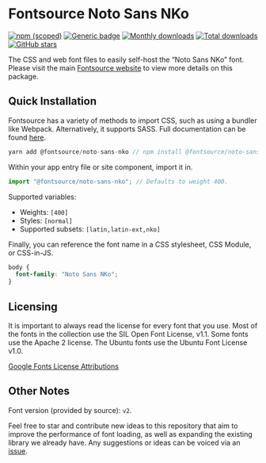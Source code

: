 # Fontsource Noto Sans NKo

[![npm (scoped)](https://img.shields.io/npm/v/@fontsource/noto-sans-nko?color=brightgreen)](https://www.npmjs.com/package/@fontsource/noto-sans-nko) [![Generic badge](https://img.shields.io/badge/fontsource-passing-brightgreen)](https://github.com/fontsource/fontsource) [![Monthly downloads](https://badgen.net/npm/dm/@fontsource/noto-sans-nko)](https://github.com/fontsource/fontsource) [![Total downloads](https://badgen.net/npm/dt/@fontsource/noto-sans-nko)](https://github.com/fontsource/fontsource) [![GitHub stars](https://img.shields.io/github/stars/fontsource/fontsource.svg?style=social&label=Star)](https://github.com/fontsource/fontsource/stargazers)

The CSS and web font files to easily self-host the “Noto Sans NKo” font. Please visit the main [Fontsource website](https://fontsource.org/fonts/noto-sans-nko) to view more details on this package.

## Quick Installation

Fontsource has a variety of methods to import CSS, such as using a bundler like Webpack. Alternatively, it supports SASS. Full documentation can be found [here](https://fontsource.org/docs/introduction).

```javascript
yarn add @fontsource/noto-sans-nko // npm install @fontsource/noto-sans-nko
```

Within your app entry file or site component, import it in.

```javascript
import "@fontsource/noto-sans-nko"; // Defaults to weight 400.
```

Supported variables:

- Weights: `[400]`
- Styles: `[normal]`
- Supported subsets: `[latin,latin-ext,nko]`

Finally, you can reference the font name in a CSS stylesheet, CSS Module, or CSS-in-JS.

```css
body {
  font-family: "Noto Sans NKo";
}
```

## Licensing

It is important to always read the license for every font that you use.
Most of the fonts in the collection use the SIL Open Font License, v1.1. Some fonts use the Apache 2 license. The Ubuntu fonts use the Ubuntu Font License v1.0.

[Google Fonts License Attributions](https://fonts.google.com/attribution)

## Other Notes

Font version (provided by source): `v2`.

Feel free to star and contribute new ideas to this repository that aim to improve the performance of font loading, as well as expanding the existing library we already have. Any suggestions or ideas can be voiced via an [issue](https://github.com/fontsource/fontsource/issues).
